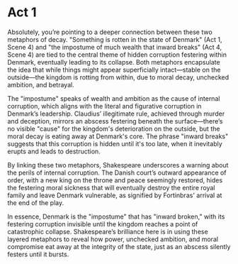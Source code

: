 # Act 1
Absolutely, you’re pointing to a deeper connection between these two metaphors of decay. "Something is rotten in the state of Denmark" (Act 1, Scene 4) and "the impostume of much wealth that inward breaks" (Act 4, Scene 4) are tied to the central theme of hidden corruption festering within Denmark, eventually leading to its collapse. Both metaphors encapsulate the idea that while things might appear superficially intact—stable on the outside—the kingdom is rotting from within, due to moral decay, unchecked ambition, and betrayal.

The "impostume" speaks of wealth and ambition as the cause of internal corruption, which aligns with the literal and figurative corruption in Denmark’s leadership. Claudius’ illegitimate rule, achieved through murder and deception, mirrors an abscess festering beneath the surface—there’s no visible "cause" for the kingdom's deterioration on the outside, but the moral decay is eating away at Denmark's core. The phrase "inward breaks" suggests that this corruption is hidden until it's too late, when it inevitably erupts and leads to destruction.

By linking these two metaphors, Shakespeare underscores a warning about the perils of internal corruption. The Danish court’s outward appearance of order, with a new king on the throne and peace seemingly restored, hides the festering moral sickness that will eventually destroy the entire royal family and leave Denmark vulnerable, as signified by Fortinbras' arrival at the end of the play.

In essence, Denmark is the "impostume" that has "inward broken," with its festering corruption invisible until the kingdom reaches a point of catastrophic collapse. Shakespeare’s brilliance here is in using these layered metaphors to reveal how power, unchecked ambition, and moral compromise eat away at the integrity of the state, just as an abscess silently festers until it bursts.